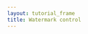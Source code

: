 ```yaml
---
layout: tutorial_frame
title: Watermark control
---
```

<script type='text/javascript'>
	var map = L.map('map', {
		center: [40, 0],
		zoom: 1
	});

	var osm = L.tileLayer('https://tile.openstreetmap.org/{z}/{x}/{y}.png', {
		maxZoom: 19,
		attribution: '&copy; <a href="http://www.openstreetmap.org/copyright">OpenStreetMap</a>'
	}).addTo(map);

	L.Control.Watermark = L.Control.extend({
		onAdd: function (map) {
			var img = L.DomUtil.create('img');

			img.src = '../../docs/images/logo.png';
			img.style.width = '200px';

			return img;
		},

		onRemove: function (map) {
			// Nothing to do here
		}
	});

	L.control.watermark = function (opts) {
		return new L.Control.Watermark(opts);
	};
	
	var watermarkControl = L.control.watermark({position: 'bottomleft'}).addTo(map);

</script>
